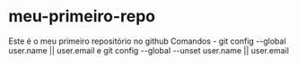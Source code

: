 # meu-primeiro-repo
Este é o meu primeiro repositório no github
Comandos - git config --global user.name || user.email e git config --global --unset user.name || user.email
